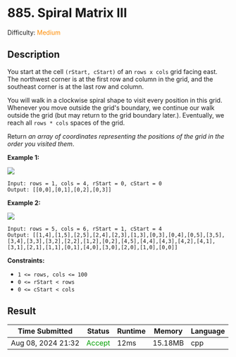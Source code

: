 # 885. Spiral Matrix III

Difficulty: <font color=#FF8B00>Medium</font>

## Description

You start at the cell `(rStart, cStart)` of an `rows x cols` grid facing east. The northwest corner is at the first row and column in the grid, and the southeast corner is at the last row and column.

You will walk in a clockwise spiral shape to visit every position in this grid. Whenever you move outside the grid's boundary, we continue our walk outside the grid (but may return to the grid boundary later.). Eventually, we reach all `rows * cols` spaces of the grid.

Return *an array of coordinates representing the positions of the grid in the order you visited them*.



**Example 1:**

![](https://s3-lc-upload.s3.amazonaws.com/uploads/2018/08/24/example_1.png)

```
Input: rows = 1, cols = 4, rStart = 0, cStart = 0
Output: [[0,0],[0,1],[0,2],[0,3]]
```

**Example 2:**

![](https://s3-lc-upload.s3.amazonaws.com/uploads/2018/08/24/example_2.png)

```
Input: rows = 5, cols = 6, rStart = 1, cStart = 4
Output: [[1,4],[1,5],[2,5],[2,4],[2,3],[1,3],[0,3],[0,4],[0,5],[3,5],[3,4],[3,3],[3,2],[2,2],[1,2],[0,2],[4,5],[4,4],[4,3],[4,2],[4,1],[3,1],[2,1],[1,1],[0,1],[4,0],[3,0],[2,0],[1,0],[0,0]]
```

 

**Constraints:**

- `1 <= rows, cols <= 100`
- `0 <= rStart < rows`
- `0 <= cStart < cols`



## Result

| Time Submitted     | Status                            | Runtime | Memory  | Language |
| ------------------ | --------------------------------- | ------- | ------- | -------- |
| Aug 08, 2024 21:32 | <font color=#00A000>Accept</font> | 12ms    | 15.18MB | cpp      |

 